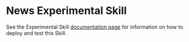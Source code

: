 # News Experimental Skill

See the Experimental Skill [documentation page](/docs/reference/skills/experimental.md) for information on how to deploy and test this Skill.
